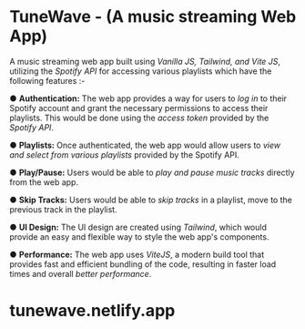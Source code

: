# TuneWave - (A music streaming Web App)
A music streaming web app built using *Vanilla JS, Tailwind, and Vite JS*, utilizing the *Spotify API* for accessing various playlists which have the following features :- 

● **Authentication:** The web app provides a way for users to *log in* to their Spotify account and grant the necessary permissions to access their playlists. This would be done using the *access token* provided by the
*Spotify API*. 

● **Playlists:** Once authenticated, the web app would allow users to *view and select from various playlists* provided by the Spotify API. 

● **Play/Pause:** Users would be able to *play and pause music tracks* directly from the web app. 

● **Skip Tracks:** Users would be able to *skip tracks* in a playlist, move to the previous track in the playlist. 

● **UI Design:** The UI design are created using *Tailwind*, which would provide an easy and flexible way to style
the web app's components. 

● **Performance:** The web app uses *ViteJS*, a modern build tool that provides fast and efficient bundling of the code, resulting in faster load times and overall *better performance*.
# tunewave.netlify.app
